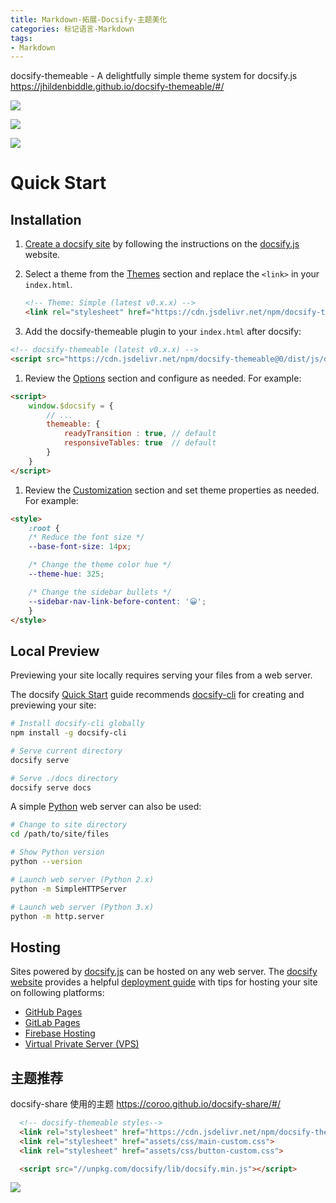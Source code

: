 ```yaml
---
title: Markdown-拓展-Docsify-主题美化
categories: 标记语言-Markdown
tags:
- Markdown
---
```


docsify-themeable - A delightfully simple theme system for docsify.js
https://jhildenbiddle.github.io/docsify-themeable/#/

![](https://upload-images.jianshu.io/upload_images/1662509-3096acf1ee4a7d03.png?imageMogr2/auto-orient/strip%7CimageView2/2/w/1240)

![](https://upload-images.jianshu.io/upload_images/1662509-d5e4cb89fe674771.png?imageMogr2/auto-orient/strip%7CimageView2/2/w/1240)

![](https://upload-images.jianshu.io/upload_images/1662509-60f5db2d2a081afe.png?imageMogr2/auto-orient/strip%7CimageView2/2/w/1240)

# Quick Start

## Installation

1. [Create a docsify site](//docsify.js.org/#/quickstart) by following the instructions on the [docsify.js](//docsify.js.org) website.

1. Select a theme from the [Themes](themes) section and replace the `<link>` in your `index.html`.

   ```html
   <!-- Theme: Simple (latest v0.x.x) -->
   <link rel="stylesheet" href="https://cdn.jsdelivr.net/npm/docsify-themeable@0/dist/css/theme-simple.css">
   ```

1. Add the docsify-themeable plugin to your `index.html` after docsify:

```html
<!-- docsify-themeable (latest v0.x.x) -->
<script src="https://cdn.jsdelivr.net/npm/docsify-themeable@0/dist/js/docsify-themeable.min.js"></script>
```

1. Review the [Options](options) section and configure as needed. For example:

```html
<script>
    window.$docsify = {
        // ...
        themeable: {
            readyTransition : true, // default
            responsiveTables: true  // default
        }
    }
</script>
```

1. Review the [Customization](customization) section and set theme properties as needed. For example:

```html
<style>
    :root {
    /* Reduce the font size */
    --base-font-size: 14px;

    /* Change the theme color hue */
    --theme-hue: 325;

    /* Change the sidebar bullets */
    --sidebar-nav-link-before-content: '😀';
    }
</style>
```

## Local Preview

Previewing your site locally requires serving your files from a web server.

The docsify [Quick Start](//docsify.js.org/#/quickstart) guide recommends [docsify-cli](//github.com/QingWei-Li/docsify-cli) for creating and previewing your site:

```bash
# Install docsify-cli globally
npm install -g docsify-cli

# Serve current directory
docsify serve

# Serve ./docs directory
docsify serve docs
```

A simple [Python](https://www.python.org/) web server can also be used:

```bash
# Change to site directory
cd /path/to/site/files

# Show Python version
python --version

# Launch web server (Python 2.x)
python -m SimpleHTTPServer

# Launch web server (Python 3.x)
python -m http.server
```

## Hosting

Sites powered by [docsify.js](//docsify.js.org/) can be hosted on any web server. The [docsify website](//docsify.js.org/) provides a helpful [deployment guide](//docsify.js.org/#/deploy) with tips for hosting your site on following platforms:

- [GitHub Pages](https://pages.github.com/)
- [GitLab Pages](https://about.gitlab.com/features/pages/)
- [Firebase Hosting](https://firebase.google.com/docs/hosting/)
- [Virtual Private Server (VPS)](https://en.wikipedia.org/wiki/Virtual_private_server)

## 主题推荐

docsify-share 使用的主题
<https://coroo.github.io/docsify-share/#/>

```html
  <!-- docsify-themeable styles-->
  <link rel="stylesheet" href="https://cdn.jsdelivr.net/npm/docsify-themeable@0/dist/css/theme-simple.css" title="light">
  <link rel="stylesheet" href="assets/css/main-custom.css">
  <link rel="stylesheet" href="assets/css/button-custom.css">

  <script src="//unpkg.com/docsify/lib/docsify.min.js"></script>
```

![](https://upload-images.jianshu.io/upload_images/1662509-78f4d1435e4b015c.png?imageMogr2/auto-orient/strip%7CimageView2/2/w/1240)
